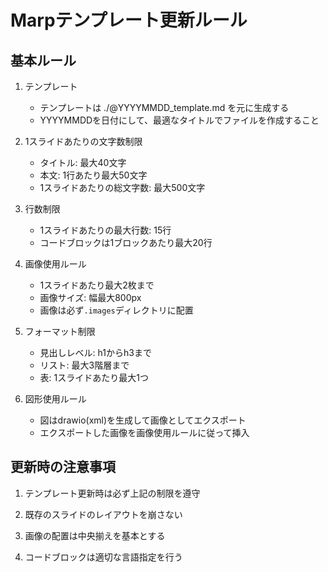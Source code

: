 # Marpテンプレート更新ルール

## 基本ルール

1. テンプレート
   - テンプレートは ./@YYYYMMDD_template.md を元に生成する
   - YYYYMMDDを日付にして、最適なタイトルでファイルを作成すること

2. 1スライドあたりの文字数制限
   - タイトル: 最大40文字
   - 本文: 1行あたり最大50文字
   - 1スライドあたりの総文字数: 最大500文字

3. 行数制限
   - 1スライドあたりの最大行数: 15行
   - コードブロックは1ブロックあたり最大20行

4. 画像使用ルール
   - 1スライドあたり最大2枚まで
   - 画像サイズ: 幅最大800px
   - 画像は必ず`.images`ディレクトリに配置

5. フォーマット制限
   - 見出しレベル: h1からh3まで
   - リスト: 最大3階層まで
   - 表: 1スライドあたり最大1つ

6. 図形使用ルール
   - 図はdrawio(xml)を生成して画像としてエクスポート   
   - エクスポートした画像を画像使用ルールに従って挿入
## 更新時の注意事項

1. テンプレート更新時は必ず上記の制限を遵守
2. 既存のスライドのレイアウトを崩さない
3. 画像の配置は中央揃えを基本とする

4. コードブロックは適切な言語指定を行う